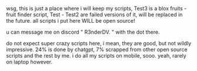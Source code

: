 wsg, this is just a place where i will keep my scripts, Test3 is a blox fruits - fruit finder script, Test - Test2 are failed versions of it, will be replaced in the future.
all scripts i put here WILL be open source!

u can message me on discord " R3nderDV. " with the dot there.

do not expect super crazy scripts here, i mean, they are good, but not wildly impressive. 24% is done by chatgpt, 7% scrapped from other open source scripts and the rest by me.
i do all my scripts on mobile, sooo. yeah, rarely on laptop however.
